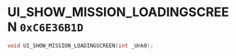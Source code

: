 # UI_SHOW_MISSION_LOADINGSCREEN `0xC6E36B1D`

```cpp
void UI_SHOW_MISSION_LOADINGSCREEN(int _Unk0);
```
